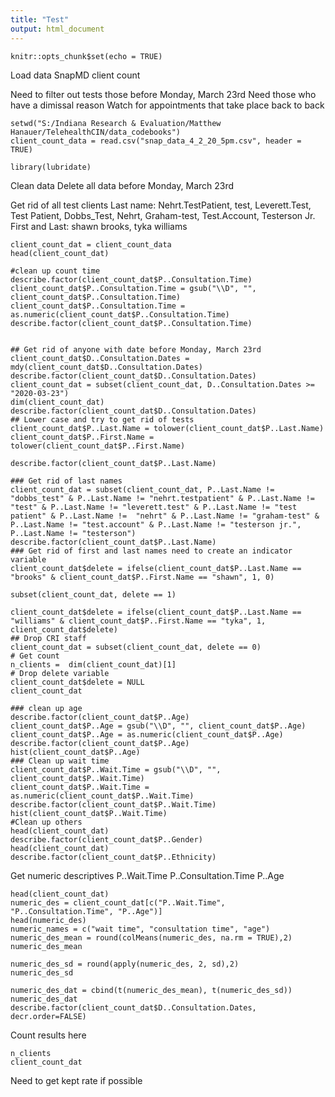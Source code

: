 ```yaml
---
title: "Test"
output: html_document
---
```


```{r setup, include=FALSE}
knitr::opts_chunk$set(echo = TRUE)
```

Load data SnapMD client count

Need to filter out tests 
those before Monday, March 23rd
Need those who have a dimissal reason
Watch for appointments that take place back to back

```{r}
setwd("S:/Indiana Research & Evaluation/Matthew Hanauer/TelehealthCIN/data_codebooks")
client_count_data = read.csv("snap_data_4_2_20_5pm.csv", header = TRUE)

library(lubridate)
```
Clean data
Delete all data before Monday, March 23rd

Get rid of all test clients
Last name: Nehrt.TestPatient, test, Leverett.Test, Test Patient, Dobbs_Test, Nehrt, Graham-test, Test.Account, Testerson Jr.
First and Last: shawn brooks, tyka williams


```{r}
client_count_dat = client_count_data
head(client_count_dat)

#clean up count time
describe.factor(client_count_dat$P..Consultation.Time)
client_count_dat$P..Consultation.Time = gsub("\\D", "", client_count_dat$P..Consultation.Time)
client_count_dat$P..Consultation.Time = as.numeric(client_count_dat$P..Consultation.Time)
describe.factor(client_count_dat$P..Consultation.Time)


## Get rid of anyone with date before Monday, March 23rd
client_count_dat$D..Consultation.Dates = mdy(client_count_dat$D..Consultation.Dates)
describe.factor(client_count_dat$D..Consultation.Dates)
client_count_dat = subset(client_count_dat, D..Consultation.Dates >= "2020-03-23")
dim(client_count_dat)
describe.factor(client_count_dat$D..Consultation.Dates)
## Lower case and try to get rid of tests
client_count_dat$P..Last.Name = tolower(client_count_dat$P..Last.Name)
client_count_dat$P..First.Name = tolower(client_count_dat$P..First.Name)

describe.factor(client_count_dat$P..Last.Name)

### Get rid of last names
client_count_dat = subset(client_count_dat, P..Last.Name != "dobbs_test" & P..Last.Name != "nehrt.testpatient" & P..Last.Name != "test" & P..Last.Name != "leverett.test" & P..Last.Name != "test patient" & P..Last.Name !=  "nehrt" & P..Last.Name != "graham-test" & P..Last.Name != "test.account" & P..Last.Name != "testerson jr.", P..Last.Name != "testerson")
describe.factor(client_count_dat$P..Last.Name)
### Get rid of first and last names need to create an indicator variable
client_count_dat$delete = ifelse(client_count_dat$P..Last.Name == "brooks" & client_count_dat$P..First.Name == "shawn", 1, 0)

subset(client_count_dat, delete == 1)

client_count_dat$delete = ifelse(client_count_dat$P..Last.Name == "williams" & client_count_dat$P..First.Name == "tyka", 1, client_count_dat$delete)
## Drop CRI staff
client_count_dat = subset(client_count_dat, delete == 0)
# Get count
n_clients =  dim(client_count_dat)[1]
# Drop delete variable
client_count_dat$delete = NULL
client_count_dat

### clean up age
describe.factor(client_count_dat$P..Age)
client_count_dat$P..Age = gsub("\\D", "", client_count_dat$P..Age)
client_count_dat$P..Age = as.numeric(client_count_dat$P..Age)
describe.factor(client_count_dat$P..Age)
hist(client_count_dat$P..Age)
### Clean up wait time
client_count_dat$P..Wait.Time = gsub("\\D", "", client_count_dat$P..Wait.Time)
client_count_dat$P..Wait.Time = as.numeric(client_count_dat$P..Wait.Time)
describe.factor(client_count_dat$P..Wait.Time)
hist(client_count_dat$P..Wait.Time)
#Clean up others
head(client_count_dat)
describe.factor(client_count_dat$P..Gender)
head(client_count_dat)
describe.factor(client_count_dat$P..Ethnicity)

```
Get numeric descriptives
P..Wait.Time
P..Consultation.Time
P..Age
```{r}
head(client_count_dat)
numeric_des = client_count_dat[c("P..Wait.Time", "P..Consultation.Time", "P..Age")]
head(numeric_des)
numeric_names = c("wait time", "consultation time", "age")
numeric_des_mean = round(colMeans(numeric_des, na.rm = TRUE),2)
numeric_des_mean

numeric_des_sd = round(apply(numeric_des, 2, sd),2)
numeric_des_sd

numeric_des_dat = cbind(t(numeric_des_mean), t(numeric_des_sd))
numeric_des_dat
describe.factor(client_count_dat$D..Consultation.Dates, decr.order=FALSE)

```



Count results here
```{r}
n_clients
client_count_dat
```
Need to get kept rate if possible
